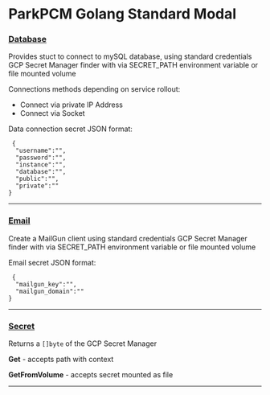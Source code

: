 # ParkPCM Golang Standard Modal



### [Database](database)

Provides stuct to connect to mySQL database, using standard credentials GCP Secret Manager finder with via SECRET_PATH environment variable or file mounted volume

Connections methods depending on service rollout:

- Connect via private IP Address
- Connect via Socket

Data connection secret JSON format:

```
 {
  "username":"",
  "password":"",
  "instance":"",
  "database":"",
  "public":"",
  "private":""
} 
```
---

### [Email](email)

Create a MailGun client using standard credentials GCP Secret Manager finder with via SECRET_PATH environment variable or file mounted volume

Email secret JSON format:

```
 {
  "mailgun_key":"",
  "mailgun_domain":""
} 
```

---

### [Secret](secret)

Returns a `[]byte` of the GCP Secret Manager

**Get** - accepts path with context

**GetFromVolume** - accepts secret mounted as file

----
